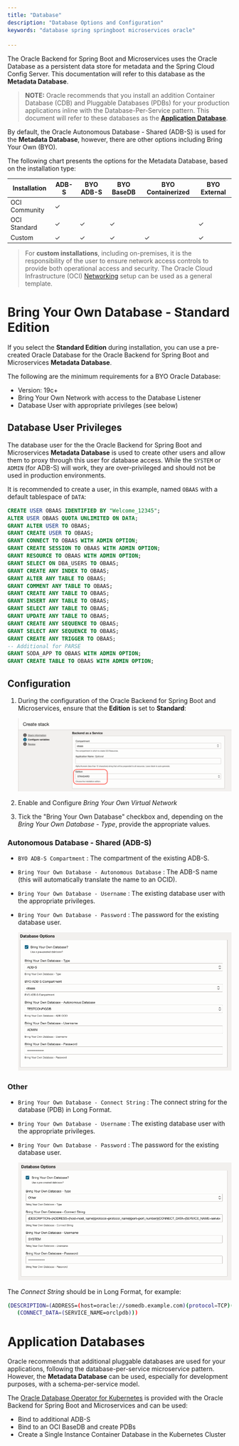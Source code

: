 ```yaml
---
title: "Database"
description: "Database Options and Configuration"
keywords: "database spring springboot microservices oracle"

---
```

The Oracle Backend for Spring Boot and Microservices uses the Oracle Database as a persistent data store for metadata and the Spring Cloud Config Server.  This documentation will refer to this database as the **Metadata Database**.

> **NOTE:** Oracle recommends that you install an addition Container Database (CDB) and Pluggable Databases (PDBs) for your production applications inline with the Database-Per-Service pattern.  This document will refer to these databases as the [**Application Database**](#application-databases).  

By default, the Oracle Autonomous Database - Shared (ADB-S) is used for the  **Metadata Database**, however, there are other options including Bring Your Own (BYO).

The following chart presents the options for the Metadata Database, based on the installation type:

| Installation  | ADB-S | BYO ADB-S  | BYO BaseDB | BYO Containerized | BYO External |
|---------------|-------|------------|------------|-------------------|--------------|
| OCI Community | ✓     |            |            |                   |              |
| OCI Standard  | ✓     | ✓          | ✓          |                   | ✓            |
| Custom        | ✓     | ✓          | ✓          | ✓                 | ✓            |

> For **custom installations**, including on-premises, it is the responsibility of the user to ensure network access controls to provide both operational access and security.  The Oracle Cloud Infrastructure (OCI) [Networking](../networking) setup can be used as a general template.

# Bring Your Own Database - Standard Edition

If you select the **Standard Edition** during installation, you can use a pre-created Oracle Database for the Oracle Backend for Spring Boot and Microservices **Metadata Database**.  

The following are the minimum requirements for a BYO Oracle Database:

* Version: 19c+
* Bring Your Own Network with access to the Database Listener
* Database User with appropriate privileges (see below)

## Database User Privileges

The database user for the the Oracle Backend for Spring Boot and Microservices **Metadata Database** is used to create other users and allow them to proxy through this user for database access.  While the `SYSTEM` or `ADMIN` (for ADB-S) will work, they are over-privileged and should not be used in production environments.

It is recommended to create a user, in this example, named `OBAAS` with a default tablespace of `DATA`:

```sql
CREATE USER OBAAS IDENTIFIED BY "Welcome_12345";
ALTER USER OBAAS QUOTA UNLIMITED ON DATA;
GRANT ALTER USER TO OBAAS;
GRANT CREATE USER TO OBAAS;
GRANT CONNECT TO OBAAS WITH ADMIN OPTION;
GRANT CREATE SESSION TO OBAAS WITH ADMIN OPTION;
GRANT RESOURCE TO OBAAS WITH ADMIN OPTION;
GRANT SELECT ON DBA_USERS TO OBAAS;
GRANT CREATE ANY INDEX TO OBAAS;
GRANT ALTER ANY TABLE TO OBAAS;
GRANT COMMENT ANY TABLE TO OBAAS;
GRANT CREATE ANY TABLE TO OBAAS;
GRANT INSERT ANY TABLE TO OBAAS;
GRANT SELECT ANY TABLE TO OBAAS;
GRANT UPDATE ANY TABLE TO OBAAS;
GRANT CREATE ANY SEQUENCE TO OBAAS;
GRANT SELECT ANY SEQUENCE TO OBAAS;
GRANT CREATE ANY TRIGGER TO OBAAS;
-- Additional for PARSE
GRANT SODA_APP TO OBAAS WITH ADMIN OPTION;
GRANT CREATE TABLE TO OBAAS WITH ADMIN OPTION;
```

## Configuration

1. During the configuration of the Oracle Backend for Spring Boot and Microservices, ensure that the **Edition** is set to **Standard**:

    ![Standard Edition](../images/standard_edition.png "Standard Edition")

1. Enable and Configure *Bring Your Own Virtual Network*

1. Tick the "Bring Your Own Database" checkbox and, depending on the *Bring Your Own Database - Type*, provide the appropriate values.

### Autonomous Database - Shared (ADB-S)

   - `BYO ADB-S Compartment` : The compartment of the existing ADB-S.
   - `Bring Your Own Database - Autonomous Database` : The ADB-S name (this will automatically translate the name to an OCID).
   - `Bring Your Own Database - Username` : The existing database user with the appropriate privileges.
   - `Bring Your Own Database - Password` : The password for the existing database user.

        ![Bring Your Own Database - ADB-S](./images/byo-db-adb-s.png "Bring Your Own Database - ADB-S")

### Other

   - `Bring Your Own Database - Connect String` : The connect string for the database (PDB) in Long Format.
   - `Bring Your Own Database - Username` : The existing database user with the appropriate privileges.
   - `Bring Your Own Database - Password` : The password for the existing database user.

        ![Bring Your Own Database - Other](./images/byo-db-other.png "Bring Your Own Database - Other")

   The *Connect String* should be in Long Format, for example:
   ```bash
   (DESCRIPTION=(ADDRESS=(host=oracle://somedb.example.com)(protocol=TCP)(port=1521))
      (CONNECT_DATA=(SERVICE_NAME=orclpdb)))
   ```

# Application Databases

Oracle recommends that additional pluggable databases are used for your applications, following the database-per-service microservice pattern.  However, the **Metadata Database** can be used, especially for development purposes, with a schema-per-service model.

The [Oracle Database Operator for Kubernetes](https://github.com/oracle/oracle-database-operator) is provided with the Oracle Backend for Spring Boot and Microservices and can be used:
* Bind to additional ADB-S
* Bind to an OCI BaseDB and create PDBs
* Create a Single Instance Container Database in the Kubernetes Cluster